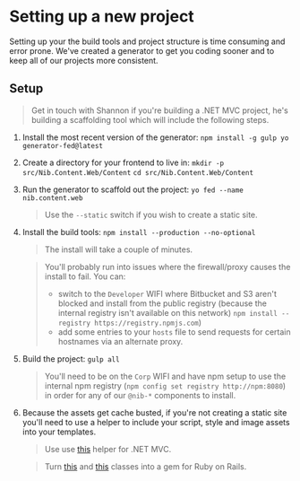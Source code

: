 # Setting up a new project


Setting up your the build tools and project structure is time consuming and error prone. We've created a generator to get you coding sooner and to keep all of our projects more consistent.


## Setup

> Get in touch with Shannon if you're building a .NET MVC project, he's building a scaffolding tool which will include the following steps.


1. Install the most recent version of the generator:
    `npm install -g gulp yo generator-fed@latest`
   
2. Create a directory for your frontend to live in:
    `mkdir -p src/Nib.Content.Web/Content`
    `cd src/Nib.Content.Web/Content`
    
3. Run the generator to scaffold out the project:
    `yo fed --name nib.content.web`
    
    > Use the `--static` switch if you wish to create a static site.
    
4. Install the build tools:
    `npm install --production --no-optional`
    
    > The install will take a couple of minutes.

    > You'll probably run into issues where the firewall/proxy causes the install to fail. You can:
    > - switch to the `Developer` WIFI where Bitbucket and S3 aren't blocked and install from the public registry (because the internal registry isn't available on this network)
    > `npm install --registry https://registry.npmjs.com`)
    > - add some entries to your `hosts` file to send requests for certain hostnames via an alternate proxy.
    
5. Build the project:
    `gulp all`
    
    > You'll need to be on the `Corp` WIFI and have npm setup to use the internal npm registry (`npm config set registry http://npm:8080`) in order for any of our `@nib-*` components to install.
    
6. Because the assets get cache busted, if you're not creating a static site you'll need to use a helper to include your script, style and image assets into your templates. 

    > Use use [this](http://ntlvmbld01:7990/projects/NC/repos/nib-common-revisioned-asset-helper/browse) helper for .NET MVC.

    > Turn [this](https://github.com/jameslnewell/ruby-frontend/blob/master/app/helpers/asset_helper.rb) and [this](https://github.com/jameslnewell/ruby-frontend/blob/e7014bc5ffdc3a77d05f125d60c00fbbc69be437/config/initializers/asset_manifest.rb) classes into a gem for Ruby on Rails.


